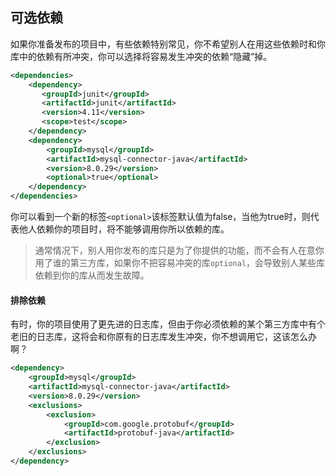 ## 可选依赖
如果你准备发布的项目中，有些依赖特别常见，你不希望别人在用这些依赖时和你库中的依赖有所冲突，你可以选择将容易发生冲突的依赖“隐藏”掉。

```xml
<dependencies>  
	<dependency>  
	   <groupId>junit</groupId>  
	   <artifactId>junit</artifactId>  
	   <version>4.11</version>  
	   <scope>test</scope>  
	</dependency>  
	<dependency>      
		<groupId>mysql</groupId>  
	    <artifactId>mysql-connector-java</artifactId>  
	    <version>8.0.29</version>  
	    <optional>true</optional>  
	</dependency>
</dependencies>
```

你可以看到一个新的标签`<optional>`该标签默认值为false，当他为true时，则代表他人依赖你的项目时，将不能够调用你所以依赖的库。
> 通常情况下，别人用你发布的库只是为了你提供的功能，而不会有人在意你用了谁的第三方库，如果你不把容易冲突的库`optional`，会导致别人某些库依赖到你的库从而发生故障。


#### 排除依赖
有时，你的项目使用了更先进的日志库，但由于你必须依赖的某个第三方库中有个老旧的日志库，这将会和你原有的日志库发生冲突，你不想调用它，这该怎么办啊？

```xml
<dependency>  
    <groupId>mysql</groupId>  
    <artifactId>mysql-connector-java</artifactId>  
    <version>8.0.29</version>  
    <exclusions>        
	    <exclusion>            
		    <groupId>com.google.protobuf</groupId>  
	        <artifactId>protobuf-java</artifactId>  
        </exclusion>    
    </exclusions>
</dependency>
```